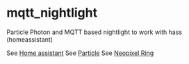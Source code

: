 # mqtt_nightlight
Particle Photon and MQTT based nightlight to work with hass (homeassistant)

See [Home assistant](https://home-assistant.io/)
See [Particle](http://particle.io) 
See [Neopixel Ring](http://www.adafruit.com) 
